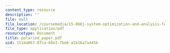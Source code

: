 ```yaml
---
content_type: resource
description: ''
file: null
file_location: /coursemedia/15-066j-system-optimization-and-analysis-for-manufacturing-summer-2003/151da06787ca68e37be6a1b16a7a445b_polariod_paper.pdf
file_type: application/pdf
resourcetype: Document
title: polariod_paper.pdf
uid: 151da067-87ca-68e3-7be6-a1b16a7a445b
---
```

